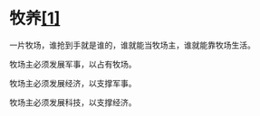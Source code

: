 # 牧养[[1]](./appendices/feature.md)

一片牧场，谁抢到手就是谁的，谁就能当牧场主，谁就能靠牧场生活。

牧场主必须发展军事，以占有牧场。

牧场主必须发展经济，以支撑军事。

牧场主必须发展科技，以支撑经济。
